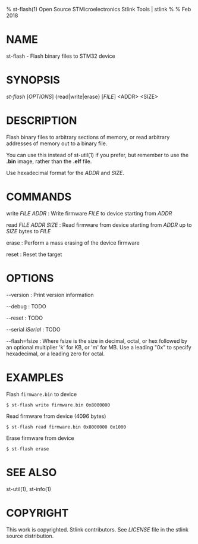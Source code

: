 % st-flash(1) Open Source STMicroelectronics Stlink Tools  | stlink
%
% Feb 2018

# NAME

st-flash - Flash binary files to STM32 device

# SYNOPSIS

*st-flash* \[*OPTIONS*\] \{read|write|erase\} \[*FILE*\] \<ADDR\> \<SIZE\>

# DESCRIPTION

Flash binary files to arbitrary sections of memory, or read arbitrary addresses
of memory out to a binary file.

You can use this instead of st-util(1) if you prefer, but remember to use the
**.bin** image, rather than the **.elf** file.

Use hexadecimal format for the *ADDR* and *SIZE*.

# COMMANDS

write *FILE* *ADDR*
:   Write firmware *FILE* to device starting from *ADDR*

read *FILE* *ADDR* *SIZE*
:   Read firmware from device starting from *ADDR* up to *SIZE* bytes to *FILE*

erase
:   Perform a mass erasing of the device firmware

reset
:   Reset the target

# OPTIONS

\--version
:   Print version information

\--debug
:   TODO

\--reset
:   TODO

\--serial *iSerial*
:   TODO

\--flash=fsize
:   Where fsize is the size in decimal, octal, or hex followed by an optional multiplier 
'k' for KB, or 'm' for MB.
Use a leading "0x" to specify hexadecimal, or a leading zero for octal.

# EXAMPLES

Flash `firmware.bin` to device

    $ st-flash write firmware.bin 0x8000000

Read firmware from device (4096 bytes)

    $ st-flash read firmware.bin 0x8000000 0x1000

Erase firmware from device

    $ st-flash erase

# SEE ALSO

st-util(1), st-info(1)

# COPYRIGHT

This work is copyrighted. Stlink contributors.
See *LICENSE* file in the stlink source distribution.

